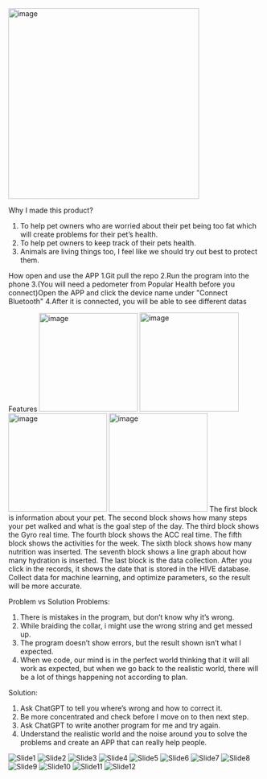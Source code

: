 <img width="379" alt="image" src="https://user-images.githubusercontent.com/129605266/235885353-09d1cb41-db97-445f-8a04-bfcf213099a1.png">

Why I made this product?
1. To help pet owners who are worried about their pet being too fat which will create problems for their pet’s health.
2. To help pet owners to keep track of their pets health.
3. Animals are living things too, I feel like we should try out best to protect them.

How open and use the APP
1.Git pull the repo
2.Run the program into the phone
3.(You will need a pedometer from Popular Health before you connect)Open the APP and click the device name under "Connect Bluetooth"
4.After it is connected, you will be able to see different datas

Features
<img width="196" alt="image" src="https://user-images.githubusercontent.com/129605266/235922979-509698a7-d46d-435b-82c8-0e066f8535cd.png">
<img width="197" alt="image" src="https://user-images.githubusercontent.com/129605266/235923000-45e823b8-75b7-41a3-a019-1154a8206fd5.png">
<img width="196" alt="image" src="https://user-images.githubusercontent.com/129605266/235932458-027fc270-7bea-4158-9eb2-3624fb4ed336.png">
<img width="196" alt="image" src="https://user-images.githubusercontent.com/129605266/235923047-13c08385-56e7-4d1d-94f8-4f6b42d1136d.png">
The first block is information about your pet.
The second block shows how many steps your pet walked and what is the goal step of the day.
The third block shows the Gyro real time.
The fourth block shows the ACC real time.
The fifth block shows the activities for the week.
The sixth block shows how many nutrition was inserted.
The seventh block shows a line graph about how many hydration is inserted.
The last block is the data collection.
After you click in the records, it shows the date that is stored in the HIVE database.
Collect data for machine learning, and optimize parameters, so the result will be more accurate.

Problem vs Solution
Problems:
1. There is mistakes in the program, but don’t know why it’s wrong.
2. While braiding the collar, i might use the wrong string and get messed up.
3. The program doesn’t show errors, but the result shown isn’t what I expected.
4. When we code, our mind is in the perfect world thinking that it will all work as expected, but when we go back to the realistic world, there will be a lot of things happening not according to plan.

Solution:
1. Ask ChatGPT to tell you where’s wrong and how to correct it.
2. Be more concentrated and check before I move on to then next step.
3. Ask ChatGPT to write another program for me and try again.
4. Understand the realistic world and the noise around you to solve the problems and create an APP that can really help people.

![Slide1](https://user-images.githubusercontent.com/129605266/235929039-8216df25-9d38-41d0-a1ca-423a737258a6.jpeg)
![Slide2](https://user-images.githubusercontent.com/129605266/235929199-5cd34fad-dd23-4004-b5d5-8f5c21dd0bc1.jpeg)
![Slide3](https://user-images.githubusercontent.com/129605266/235929233-d28830c5-387b-406b-9fae-ba6d3fe7f162.jpeg)
![Slide4](https://user-images.githubusercontent.com/129605266/235929262-8ef187c9-691d-44ad-8025-5c22422b5034.jpeg)
![Slide5](https://user-images.githubusercontent.com/129605266/235929299-1b7e417b-dfd7-4d18-b3b2-98e25e0e2ff8.jpeg)
![Slide6](https://user-images.githubusercontent.com/129605266/235929321-268283f9-ee39-4c91-aef6-43988a3ca8a1.jpeg)
![Slide7](https://user-images.githubusercontent.com/129605266/235929351-58172ba6-174a-4a05-b4f5-eea03ba8b714.jpeg)
![Slide8](https://user-images.githubusercontent.com/129605266/235929393-1cca357c-50b8-45d6-883e-e9d2cf1da8b2.jpeg)
![Slide9](https://user-images.githubusercontent.com/129605266/235929427-4ec0d96d-15e0-415d-9992-99dfacdcec6d.jpeg)
![Slide10](https://user-images.githubusercontent.com/129605266/235929450-7b1ca0d1-13e9-40a7-a6ed-5283dac7566b.jpeg)
![Slide11](https://user-images.githubusercontent.com/129605266/235929486-592dbad9-15ee-4eb1-b6f0-800bcf87b92b.jpeg)
![Slide12](https://user-images.githubusercontent.com/129605266/235929621-3654676a-5166-436a-975e-ff7c3c2988bb.jpeg)



